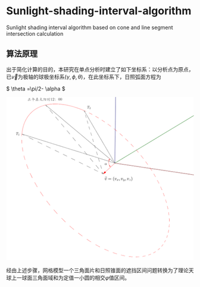 # Sunlight-shading-interval-algorithm
Sunlight shading interval algorithm based on cone and line segment intersection calculation

## 算法原理

出于简化计算的目的，本研究在单点分析时建立了如下坐标系：以分析点为原点，已$\vec v$为极轴的球极坐标系$(\gamma,\phi, \theta)$，在此坐标系下，日照弧面方程为

$
 \theta =\pi/2- \alpha
$

<img src="assets/日照锥面参数图示-1755243501684-4.png" alt="日照锥面参数图示" style="zoom:50%;" />

经由上述步骤，网格模型一个三角面片和日照锥面的遮挡区间问题转换为了理论天球上一球面三角面域和为定值一小圆的相交*φ*值区间。
